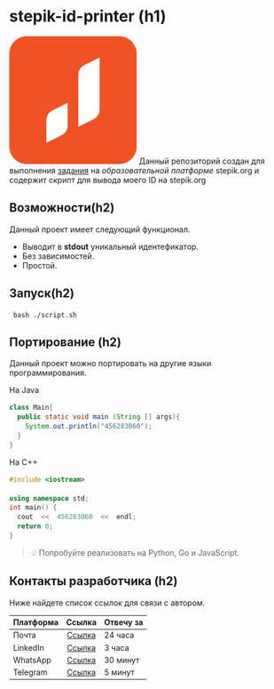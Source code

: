 # stepik-id-printer (h1)
![image](./image.png)
Данный репозиторий создан для выполнения [задания](https://stepik.org/lesson/829285/step/1) на *образовательной платформе* stepik.org и содержит скрипт для вывода моего ID на stepik.org

## Возможности(h2)

Данный проект имеет следующий функционал. 

 - Выводит в **stdout** уникальный идентефикатор.
 - Без зависимостей.
 - Простой.

##  Запуск(h2)

```
 bash ./script.sh 
```

## Портирование (h2)

Данный проект можно портировать на другие языки программирования. 

На Java

```java
class Main{
  public static void main (String [] args){
    System.out.println("456283060");
  }
}
```
На C++

```cpp
#include <iostream>

using namespace std;
int main() {
  cout  <<  456283060  <<  endl;
  return 0;
}
```

>💡 Попробуйте реализовать на Python, Go и JavaScript.

## Контакты разработчика (h2)

Ниже найдете список ссылок для связи с автором.

| Платформа     | Ссылка                                        | Отвечу за |
| ------------- |:---------------------------------------------:| --------- |
| Почта         | [Ссылка]("Ссылка")				| 24 часа   |
| LinkedIn      | [Ссылка]("Ссылка")				| 3 часа    |
| WhatsApp      | [Ссылка]("Ссылка")				| 30 минут  |
| Telegram      | [Ссылка]("Ссылка")				| 5 минут   |

